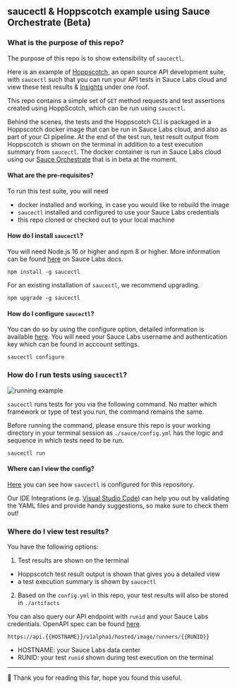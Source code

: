 ## saucectl & Hoppscotch example using Sauce Orchestrate (Beta) 

### What is the purpose of this repo?
The purpose of this repo is to show extensibility of ```saucectl```. 

Here is an example of [Hoppscotch](https://hoppscotch.io/), an open source API development suite, with ```saucectl``` such that you can run your API tests in Sauce Labs cloud and view these test results & [Insights](https://docs.saucelabs.com/insights/) under one roof. 

This repo contains a simple set of ```GET``` method requests and test assertions created using HoppScotch, which can be run using ```saucectl```. 

Behind the scenes, the tests and the Hoppscotch CLI is packaged in a Hoppscotch docker image that can be run in Sauce Labs cloud, and also as part of your CI pipeline. At the end of the test run, test result output from Hoppscotch is shown on the terminal in addition to a test execution summary from ```saucectl```. The docker container is run in Sauce Labs cloud using our [Sauce Orchestrate](https://docs.saucelabs.com/hosted-orchestration/) that is in beta at the moment.

#### What are the pre-requisites?
To run this test suite, you will need 
- docker installed and working, in case you would like to rebuild the image
- ```saucectl``` installed and configured to use your Sauce Labs credentials
- this repo cloned or checked out to your local machine

#### How do I install ```saucectl```?
You will need Node.js 16 or higher and npm 8 or higher. More information can be found [here](https://docs.saucelabs.com/dev/cli/saucectl/#system-requirements) on Sauce Labs docs.

```npm install -g saucectl```

For an existing installation of ```saucectl```, we recommend upgrading.

```npm upgrade -g saucectl```

#### How do I configure ```saucectl```?

You can do so by using the configure option, detailed information is available [here](https://docs.saucelabs.com/dev/cli/saucectl/configure/). You will need your Sauce Labs username and authentication key which can be found in acccount settings. 

```saucectl configure```

### How do I run tests using ```saucectl```?

![running example](assets/hoppscotch-demo.gif)

```saucectl``` runs tests for you via the following command. No matter which framework or type of test you run, the command remains the same. 

Before running the command, please ensure this repo is your working directory in your terminal session as ```./sauce/config.yml``` has the logic and sequence in which tests need to be run.  

```saucectl run```

#### Where can I view the config?

[Here](.sauce/config.yml) you can see how `saucectl` is configured for this repository.

Our IDE Integrations (e.g. [Visual Studio Code](https://docs.saucelabs.com/dev/cli/saucectl/usage/ide/vscode)) can help you out by validating the YAML files and provide handy suggestions, so make sure to check them out!

### Where do I view test results?
You have the following options:
1. Test results are shown on the terminal 
  - Hoppscotch test result output is shown that gives you a detailed view 
  - a test execution summary is shown by ```saucectl```
2. Based on the ```config.yml``` in this repo, your test results will also be stored in ```./artifacts```

You can also query our API endpoint with ```runid``` and your Sauce Labs credentials. OpenAPI spec can be found [here](https://github.com/saucelabs/hostedrunner-api/blob/main/specs/openapi_v1alpha1.yaml).

```https://api.{{HOSTNAME}}/v1alpha1/hosted/image/runners/{{RUNID}}```
- HOSTNAME: your Sauce Labs data center
- RUNID: your test ```runid``` shown during test execution on the terminal


---


:checkered_flag: Thank you for reading this far, hope you found this useful.

